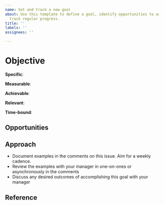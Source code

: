 ```yaml
---
name: Set and track a new goal
about: Use this template to define a goal, identify opportunities to achieve it, and
  track regular progress.
title: ''
labels: ''
assignees: ''

---
```


# Objective
<!-- Write the goal you have in mind. Example: "Grow as a technical leader and increase my cross-team influence" -->


<!-- We'll use the [SMART](https://www.sandiego.edu/hr/documents/STAFFGoals-PerfPlanningGuide1.pdf) framework to help improve your chances of succeeding when setting a new goal. -->

**Specific**: <!-- What do you want to accomplish? Who needs to be included? Why is this a goal? -->

**Measurable**: <!-- How can you measure progress and know if you've successfully met your goal? -->

**Achievable**: <!-- Do you have the skills required to achieve the goal? If not, how can you obtain them? What is the motivation for this goal? -->

**Relevant**: <!-- Why am I setting this goal now? What am I hoping to get out of accomplishing it? -->

**Time-bound**: <!-- What's the deadline I'm aiming for? Is it realistic? -->

## Opportunities
<!-- Make a bulleted list of potential ways you could practice or achieve this goal. Be specific. Examples: Set up a weekly session to mentor an SEII, Be the DRI for a cross-team initiative to do X -->

## Approach
- Document examples in the comments on this issue. Aim for a weekly cadence.
- Review the examples with your manager in one-on-ones or asynchronously in the comments
- Discuss any desired outcomes of accomplishing this goal with your manager

## Reference
<!-- Add any relevant documentation or resources below for reference -->

